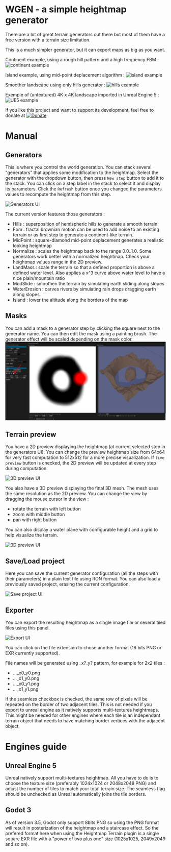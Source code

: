 # WGEN - a simple heightmap generator

There are a lot of great terrain generators out there but most of them have a free version with a terrain size limitation.

This is a much simpler generator, but it can export maps as big as you want.

Continent example, using a rough hill pattern and a high frequency FBM :
![continent example](https://raw.githubusercontent.com/jice-nospam/wgen/main/doc/ex_continent.jpg)

Island example, using mid-point deplacement algorithm :
![island example](https://raw.githubusercontent.com/jice-nospam/wgen/main/doc/ex_island.jpg)

Smoother landscape using only hills generator :
![hills example](https://raw.githubusercontent.com/jice-nospam/wgen/main/doc/ex_hills.jpg)

Exemple of (untextured) 4K x 4K landscape imported in Unreal Engine 5 :
![UE5 example](https://raw.githubusercontent.com/jice-nospam/wgen/main/doc/ex_ue5.jpg)

If you like this project and want to support its development, feel free to donate at [![Donate](https://img.shields.io/badge/Donate-PayPal-green.svg)](https://paypal.me/guldendraak)

# Manual
## Generators
This is where you control the world generation. You can stack several "generators" that applies some modification to the heightmap.
Select the generator with the dropdown button, then press `New step` button to add it to the stack.
You can click on a step label in the stack to select it and display its parameters. Click the `Refresh` button once you changed the parameters values to recompute the heightmap from this step.

![Generators UI](https://raw.githubusercontent.com/jice-nospam/wgen/main/doc/ui_gen.jpg)

The current version features those generators :
- Hills : superposition of hemispheric hills to generate a smooth terrain
- Fbm : fractal brownian motion can be used to add noise to an existing terrain or as first step to generate a continent-like terrain.
- MidPoint : square-diamond mid-point deplacement generates a realistic looking heightmap
- Normalize : scales the heightmap back to the range 0.0..1.0. Some generators work better with a normalized heightmap. Check your heightmap values range in the 2D preview.
- LandMass : scale the terrain so that a defined proportion is above a defined water level. Also applies a x^3 curve above water level to have a nice plain/mountain ratio
- MudSlide : smoothen the terrain by simulating earth sliding along slopes
- WaterErosion : carves rivers by simulating rain drops dragging earth along slopes
- Island : lower the altitude along the borders of the map

## Masks
You can add a mask to a generator step by clicking the square next to the generator name.
You can then edit the mask using a painting brush. The generator effect will be scaled depending on the mask color.
![Masks UI](https://raw.githubusercontent.com/jice-nospam/wgen/main/doc/ui_masks.jpg)

## Terrain preview
You have a 2D preview displaying the heightmap (at current selected step in the generators UI). You can change the preview heightmap size from 64x64 for very fast computation to 512x512 for a more precise visualization. If `live preview` button is checked, the 2D preview will be updated at every step during computation.

![3D preview UI](https://raw.githubusercontent.com/jice-nospam/wgen/main/doc/ui_2d.jpg)

You also have a 3D preview displaying the final 3D mesh. The mesh uses the same resolution as the 2D preview.
You can change the view by dragging the mouse cursor in the view :
- rotate the terrain with left button
- zoom with middle button
- pan with right button

You can also display a water plane with configurable height and a grid to help visualize the terrain.

![3D preview UI](https://raw.githubusercontent.com/jice-nospam/wgen/main/doc/ui_3d.jpg)

## Save/Load project
Here you can save the current generator configuration (all the steps with their parameters) in a plain text file using RON format. You can also load a previously saved project, erasing the current configuration.

![Save project UI](https://raw.githubusercontent.com/jice-nospam/wgen/main/doc/ui_project.jpg)

## Exporter
You can export the resulting heightmap as a single image file or several tiled files using this panel.

![Export UI](https://raw.githubusercontent.com/jice-nospam/wgen/main/doc/ui_export.jpg)

You can click on the file extension to chose another format (16 bits PNG or EXR currently supported).

File names will be generated using _x?_y? pattern, for example for 2x2 tiles :
* ..._x0_y0.png
* ..._x1_y0.png
* ..._x0_y1.png
* ..._x1_y1.png

If the seamless checkbox is checked, the same row of pixels will be repeated on the border of two adjacent tiles.
This is not needed if you export to unreal engine as it natively supports multi-textures heightmaps.
This might be needed for other engines where each tile is an independant terrain object that needs to have matching border vertices with the adjacent object.

# Engines guide
## Unreal Engine 5
Unreal natively support multi-textures heightmap. All you have to do is to choose the texture size (preferably 1024x1024 or 2048x2048 PNG) and adjust the number of tiles to match your total terrain size. The seamless flag should be unchecked as Unreal automatically joins the tile borders.

## Godot 3
As of version 3.5, Godot only support 8bits PNG so using the PNG format will result in posterization of the heightmap and a staircase effect. So the prefered format here when using the Heightmap Terrain plugin is a single square EXR file with a "power of two plus one" size (1025x1025, 2049x2049 and so on).